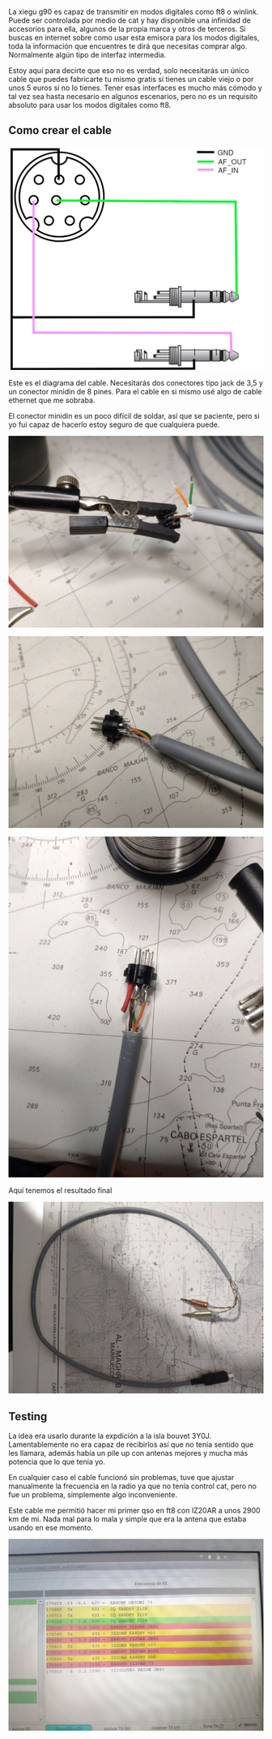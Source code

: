 La xiegu g90 es capaz de transmitir en modos digitales como ft8 o winlink. Puede ser controlada por medio de cat y hay disponible una infinidad de accesorios para ella, algunos de la propia marca y otros de terceros. Si buscas en internet sobre como usar esta emisora para los modos digitales, toda la información que encuentres te dirá que necesitas comprar algo. Normalmente algún tipo de interfaz intermedia.

Estoy aquí para decirte que eso no es verdad, solo necesitarás un único cable que puedes fabricarte tu mismo gratis si tienes un cable viejo o por unos 5 euros si no lo tienes. Tener esas interfaces es mucho más cómodo y tal vez sea hasta necesario en algunos escenarios, pero no es un requisito absoluto para usar los modos digitales como ft8.

## Como crear el cable

![acc-cacble-xiegu](/es/assets/images/acc-cable-xiegu.png)

Este es el diagrama del cable. Necesitarás dos conectores tipo jack de 3,5 y un conector minidin de 8 pines. Para el cable en si mismo usé algo de cable ethernet que me sobraba.

El conector minidin es un poco difícil de soldar, así que se paciente, pero si yo fui capaz de hacerlo estoy seguro de que cualquiera puede.

![xiegu-cable-soldering1](/es/assets/images/xiegu-cable-soldering1.jpg)

![xiegu-cable-soldering2](/es/assets/images/xiegu-cable-soldering2.jpg)

![xiegu-cable-soldering3](/es/assets/images/xiegu-cable-soldering3.jpg)

Aquí tenemos el resultado final

![xiegu-cable-finished](/es/assets/images/xiegu-cable-finished.jpg)

## Testing

La idea era usarlo durante la expdición a la isla bouvet 3Y0J. Lamentablemente no era capaz de recibirlos así que no tenía sentido que les llamara, además había un pile up con antenas mejores y mucha más potencia que lo que tenía yo.

En cualquier caso el cable funcionó sin problemas, tuve que ajustar manualmente la frecuencia en la radio ya que no tenía control cat, pero no fue un problema, simplemente algo inconveniente.

Este cable me permitió hacer mi primer qso en ft8 con IZ20AR a unos 2900 km de mi. Nada mal para lo mala y simple que era la antena que estaba usando en ese momento.

![first-ft8-qso](/es/assets/images/first-ft8-qso.jpg)